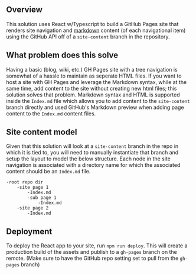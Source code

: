 ## Overview
This solution uses React w/Typescript to build a GitHub Pages site that renders site navigation and [markdown](https://www.markdownguide.org/basic-syntax/) content (of each navigational item) using the GitHub API off of a `site-content` branch in the repository.

## What problem does this solve
Having a basic (blog, wiki, etc.) GH Pages site with a tree navigation is somewhat of a hassle to maintain as seperate HTML files. If you want to host a site with GH Pages and leverage the Markdown syntax, while at the same time, add content to the site without creating new html files; this solution solves that problem. Markdown syntax and HTML is supported inside the `Index.md` file which allows you to add content to the `site-content` branch directly and used GitHub's Markdown preview when adding page content to the `Index.md` content files.

## Site content model
Given that this solution will look at a `site-content` branch in the repo in which it is tied to, you will need to manually instantiate that branch and setup the layout to model the below structure. Each node in the site navigation is associated with a directory name for which the associated content should be an `Index.md` file. 

```
-root repo dir
    -site page 1
        -Index.md
        -sub page 1
            -Index.md
    -site page 2
        -Index.md
```

## Deployment
To deploy the React app to your site, run `npm run deploy`. This will create a production build of the assets and publish to a `gh-pages` branch on the remote. (Make sure to have the GitHub repo setting set to pull from the `gh-pages` branch)
